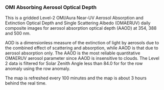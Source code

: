 ### OMI Absorbing Aerosol Optical Depth  

This is a gridded Level-2 OMI/Aura Near-UV Aerosol Absorption and Extinction Optical Depth and Single Scattering Albedo (OMAERUV) daily composite images for aerosol absorption optical depth (AAOD) at 354, 388 and 500 nm. 

AOD is a dimensionless measure of the extinction of light by aerosols due to the combined effect of scattering and absorption, while AAOD is that due to aerosol absorption only. The AAOD is the most reliable quantitative OMAERUV aerosol parameter since AAOD is insensitive to clouds. The Level 2 data is filtered for Solar Zenith Angle less than 84.0 for for the row anomaly using the row anomaly. 

The map is refreshed every 100 minutes and the map is about 3 hours behind the real time.
